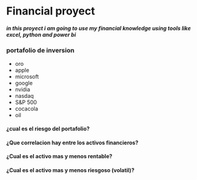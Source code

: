# Financial proyect

##### in this proyect i am going to use my financial knowledge using tools like excel, python and power bi

### portafolio de inversion

- oro
- apple
- microsoft
- google
- nvidia
- nasdaq
- S&P 500
- cocacola
- oil

#### ¿cual es el riesgo del portafolio?
#### ¿Que correlacion hay entre los activos financieros?
#### ¿Cual es el activo mas y menos rentable?
#### ¿Cual es el activo mas y menos riesgoso (volatil)? 